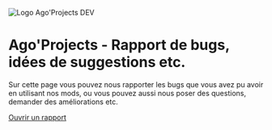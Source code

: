 ![Logo Ago'Projects DEV](https://github.com/AgoProjects/agoprojects-omsi2/assets/134213319/5a04a815-c813-4384-8c19-6cd928097827)

# Ago'Projects - Rapport de bugs, idées de suggestions etc.

Sur cette page vous pouvez nous rapporter les bugs que vous avez pu avoir en utilisant nos mods, ou vous pouvez aussi nous poser des questions, demander des améliorations etc.

[Ouvrir un rapport](https://github.com/AgoProjects/agoprojects-omsi2/issues/new/choose)
